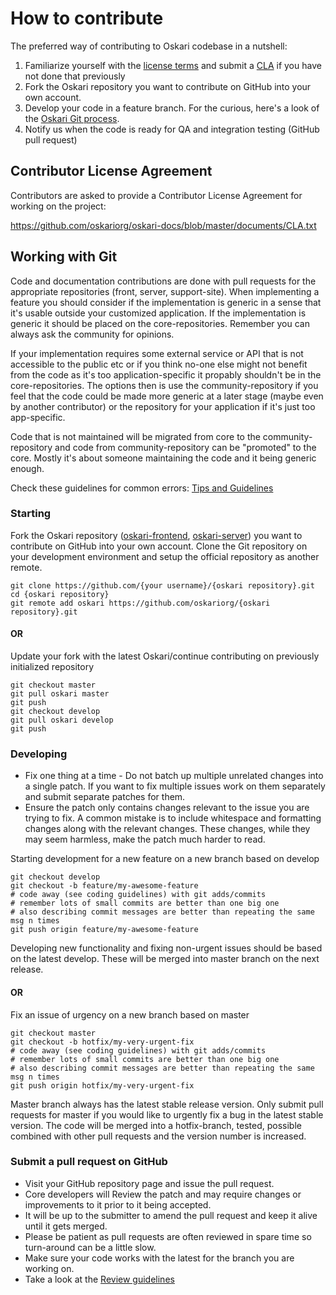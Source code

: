 # How to contribute

The preferred way of contributing to Oskari codebase in a nutshell:

1. Familiarize yourself with the [license terms](/documentation/development/license) and submit a [CLA](https://github.com/oskariorg/oskari-docs/blob/master/documents/CLA.txt) if you have not done that previously
2. Fork the Oskari repository you want to contribute on GitHub into your own account.
3. Develop your code in a feature branch. For the curious, here's a look of the [Oskari Git process](/documentation/development/oskari-git-process).
4. Notify us when the code is ready for QA and integration testing (GitHub pull request)

## Contributor License Agreement

Contributors are asked to provide a Contributor License Agreement for working on the project:

https://github.com/oskariorg/oskari-docs/blob/master/documents/CLA.txt

## Working with Git

Code and documentation contributions are done with pull requests for the appropriate repositories (front, server, support-site). When implementing a feature you should consider if the implementation is generic in a sense that it's usable outside your customized application. If the implementation is generic it should be placed on the core-repositories. Remember you can always ask the community for opinions.

If your implementation requires some external service or API that is not accessible to the public etc or if you think no-one else might not benefit from the code as it's too application-specific it propably shouldn't be in the core-repositories. The options then is use the community-repository if you feel that the code could be made more generic at a later stage (maybe even by another contributor) or the repository for your application if it's just too app-specific.

Code that is not maintained will be migrated from core to the community-repository and code from community-repository can be "promoted" to the core. Mostly it's about someone maintaining the code and it being generic enough.

Check these guidelines for common errors: [Tips and Guidelines](/documentation/development/guidelines)

### Starting

Fork the Oskari repository ([oskari-frontend](https://github.com/oskariorg/oskari-frontend), [oskari-server](https://github.com/oskariorg/oskari-server)) you want to contribute on GitHub into your own account. Clone the Git repository on your development environment and setup the official repository as another remote.

	git clone https://github.com/{your username}/{oskari repository}.git
	cd {oskari repository}
	git remote add oskari https://github.com/oskariorg/{oskari repository}.git


#### OR

Update your fork with the latest Oskari/continue contributing on previously initialized repository

	git checkout master
	git pull oskari master
	git push
	git checkout develop
	git pull oskari develop
	git push

### Developing

* Fix one thing at a time - Do not batch up multiple unrelated changes into a single patch. If you want to fix multiple issues work on them separately and submit separate patches for them.
* Ensure the patch only contains changes relevant to the issue you are trying to fix. A common mistake is to include whitespace and formatting changes along with the relevant changes. These changes, while they may seem harmless, make the patch much harder to read.

Starting development for a new feature on a new branch based on develop

	git checkout develop
	git checkout -b feature/my-awesome-feature
	# code away (see coding guidelines) with git adds/commits
	# remember lots of small commits are better than one big one
	# also describing commit messages are better than repeating the same msg n times
	git push origin feature/my-awesome-feature

Developing new functionality and fixing non-urgent issues should be based on the latest develop.
 These will be merged into master branch on the next release.

#### OR

Fix an issue of urgency on a new branch based on master

	git checkout master
	git checkout -b hotfix/my-very-urgent-fix
	# code away (see coding guidelines) with git adds/commits
	# remember lots of small commits are better than one big one
	# also describing commit messages are better than repeating the same msg n times
	git push origin hotfix/my-very-urgent-fix


Master branch always has the latest stable release version.
 Only submit pull requests for master if you would like to urgently fix a bug in the latest stable version.
 The code will be merged into a hotfix-branch, tested, possible combined with other pull requests and the version number is increased.


### Submit a pull request on GitHub

* Visit your GitHub repository page and issue the pull request.
* Core developers will Review the patch and may require changes or improvements to it prior to it being accepted.
* It will be up to the submitter to amend the pull request and keep it alive until it gets merged.
* Please be patient as pull requests are often reviewed in spare time so turn-around can be a little slow.
* Make sure your code works with the latest for the branch you are working on.
* Take a look at the [Review guidelines](review)